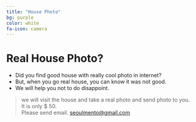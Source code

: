 ```yaml
---
title: "House Photo"
bg: purple
color: white
fa-icon: camera
---
```


# Real House Photo?

- Did you find good house with really cool photo in internet?
- But, when you go real house, you can know it was not good.
- We will help you not to do disappoint.              

>we will visit the house and take a real photo and send photo to you.          
>It is only $ 50.       
>Please send email.  <seoulmento@gmail.com>    

  
